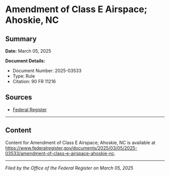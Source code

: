# Amendment of Class E Airspace; Ahoskie, NC

## Summary

**Date:** March 05, 2025

**Document Details:**
- Document Number: 2025-03533
- Type: Rule
- Citation: 90 FR 11216

## Sources
- [Federal Register](https://www.federalregister.gov/documents/2025/03/05/2025-03533/amendment-of-class-e-airspace-ahoskie-nc)

---

## Content

Content for Amendment of Class E Airspace; Ahoskie, NC is available at https://www.federalregister.gov/documents/2025/03/05/2025-03533/amendment-of-class-e-airspace-ahoskie-nc.

---

*Filed by the Office of the Federal Register on March 05, 2025*
